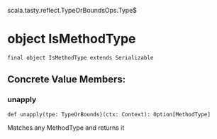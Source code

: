 scala.tasty.reflect.TypeOrBoundsOps.Type$
# object IsMethodType

<pre><code class="language-scala" >final object IsMethodType extends Serializable</pre></code>
## Concrete Value Members:
### unapply
<pre><code class="language-scala" >def unapply(tpe: TypeOrBounds)(ctx: Context): Option[MethodType]</pre></code>
Matches any MethodType and returns it

